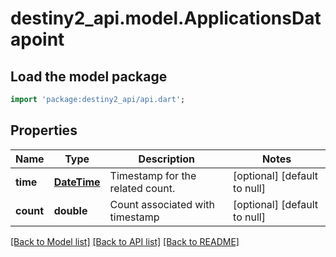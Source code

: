 # destiny2_api.model.ApplicationsDatapoint

## Load the model package
```dart
import 'package:destiny2_api/api.dart';
```

## Properties
Name | Type | Description | Notes
------------ | ------------- | ------------- | -------------
**time** | [**DateTime**](DateTime.md) | Timestamp for the related count. | [optional] [default to null]
**count** | **double** | Count associated with timestamp | [optional] [default to null]

[[Back to Model list]](../README.md#documentation-for-models) [[Back to API list]](../README.md#documentation-for-api-endpoints) [[Back to README]](../README.md)


